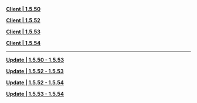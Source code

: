 **[Client | 1.5.50](https://autopatchhk.yuanshen.com/client_app/beta_pc/20210425_0f86271a6a3df671/c6a1b5c5b9a170e8GenshinImpact_beta_1.5.50.zip)**

**[Client | 1.5.52](https://autopatchhk.yuanshen.com/client_app/beta_pc/20210508_700dd9c6927b2c47/GenshinImpact_beta_1.5.52.zip)**

**[Client | 1.5.53](https://autopatchhk.yuanshen.com/client_app/beta_pc/20210514_2c34c59e31614d6a/GenshinImpact_Beta_1.5.53.zip)**

**[Client | 1.5.54](https://autopatchhk.yuanshen.com/client_app/beta_pc/20210520_9b271577312d156b/GenshinImpact_Beta_1.5.54.zip)**

-----

**[Update | 1.5.50 - 1.5.53](https://autopatchhk.yuanshen.com/client_app/beta_update/hk4e_global/10/game_1.5.50_1.5.53_diff_bI70NQqHJpfXPiTy.zip)**

**[Update | 1.5.52 - 1.5.53](https://autopatchhk.yuanshen.com/client_app/beta_update/hk4e_global/10/game_1.5.52_1.5.53_diff_1glJvKYfz4qLNcGm.zip)**

**[Update | 1.5.52 - 1.5.54](https://autopatchhk.yuanshen.com/client_app/beta_update/hk4e_global/10/game_1.5.52_1.5.54_diff_YteSgbkKy3hAL4VE.zip)**

**[Update | 1.5.53 - 1.5.54](https://autopatchhk.yuanshen.com/client_app/beta_update/hk4e_global/10/game_1.5.53_1.5.54_diff_lBQzAYMEd0JSkrj8.zip)**
